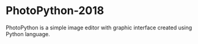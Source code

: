 # PhotoPython-2018
PhotoPython is a simple image editor with graphic interface created using Python language.
